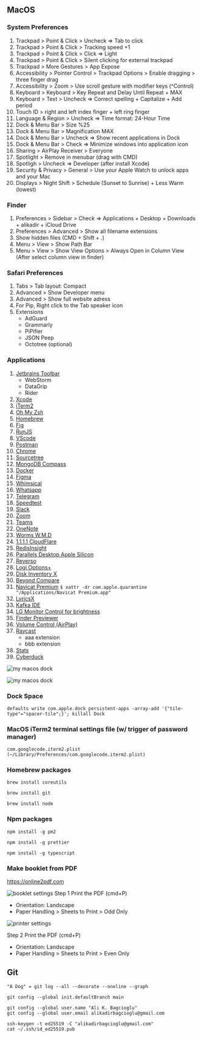
## MacOS

### System Preferences 

1. Trackpad > Point & Click > Uncheck => Tab to click 
2. Trackpad > Point & Click > Tracking speed +1
3. Trackpad > Point & Click > Click => Light
4. Trackpad > Point & Click > Silent clicking for external trackpad
7. Trackpad > More Gestures > App Expose
8. Accessibility > Pointer Control > Trackpad Options > Enable dragging > three finger drag
9. Accessibility > Zoom > Use scroll gesture with modifier keys (^Control)
10. Keyboard > Keyboard > Key Repeat and Delay Until Repeat + MAX
11. Keyboard > Text > Uncheck => Correct spelling + Capitalize + Add period
12. Touch ID > right and left index finger + left ring finger
13. Language & Region > Uncheck => Time format: 24-Hour Time
14. Dock & Menu Bar > Size %25 
15. Dock & Menu Bar > Magnification MAX
16. Dock & Menu Bar > Uncheck => Show recent applications in Dock
17. Dock & Menu Bar > Check => Minimize windows into application icon
18. Sharing > AirPlay Receiver > Everyone
19. Spotlight > Remove in menubar (drag with CMD)
20. Spotligh > Uncheck => Developer (after install Xcode)
21. Security & Privacy > General > Use your Apple Watch to unlock apps and your Mac
22. Displays > Night Shift > Schedule (Sunset to Sunrise) + Less Warm (lowest)

### Finder

1. Preferences > Sidebar > Check => Applications + Desktop + Downloads + alikadir + iCloud Drive
2. Preferences > Advanced > Show all filename extensions
3. Show hidden files (CMD + Shift + .)
4. Menu > View > Show Path Bar
5. Menu > View > Show View Options > Always Open in Column View (After select column view in finder)

### Safari Preferences

1. Tabs > Tab layout: Compact
2. Advanced > Show Developer menu
3. Advanced > Show full website adress
4. For Pip, Right click to the Tab speaker icon 
5. Extensions 
   - AdGuard
   - Grammarly
   - PiPifier
   - JSON Peep
   - Octotree (optional)

### Applications

1. [Jetbrains Toolbar](https://www.jetbrains.com/toolbox-app/)
   - WebStorm
   - DataGrip
   - Rider
3. [Xcode](https://apps.apple.com/tr/app/xcode/id497799835)
4. [iTerm2](https://iterm2.com/downloads.html)
5. [Oh My Zsh](https://ohmyz.sh/#install)
6. [Homebrew](https://brew.sh/index_tr)
8. [Fig](https://fig.io)
10. [RunJS](https://runjs.app/#platforms)
11. [VScode](https://code.visualstudio.com/Download)
12. [Postman](https://www.postman.com/downloads)
13. [Chrome](https://www.google.com/intl/tr_tr/chrome)
14. [Sourcetree](https://www.sourcetreeapp.com)
15. [MongoDB Compass](https://www.mongodb.com/try/download/compass)
16. [Docker](https://www.docker.com/get-started)
17. [Figma](https://www.figma.com/downloads)
18. [Whimsical](https://whimsical.com)
19. [Whatsapp](https://apps.apple.com/tr/app/whatsapp-desktop/id1147396723)
20. [Telegram](https://apps.apple.com/tr/app/telegram/id747648890)
21. [Speedtest](https://apps.apple.com/tr/app/speedtest-by-ookla/id1153157709)
22. [Slack](https://apps.apple.com/tr/app/slack-for-desktop/id803453959)
23. [Zoom](https://zoom.us/download#client_4meeting)
24. [Teams](https://www.microsoft.com/tr-tr/microsoft-teams/download-app#desktopAppDownloadregion)
25. [OneNote](https://apps.apple.com/tr/app/microsoft-onenote/id784801555)
26. [Worms W.M.D](https://nmac.to/site/worms-w-m-d)
27. [1.1.1.1 CloudFlare](https://1.1.1.1)
28. [RedisInsight](https://redis.com/redis-enterprise/redis-insight)
29. [Parallels Desktop Apple Silicon](https://nmac.to/site/parallels-desktop)
30. [Reverso](https://context.reverso.net/translation/windows-mac-app)
31. [Logi Options+](https://www.logitech.com/en-us/software/logi-options-plus.html)
32. [Disk Inventory X](https://www.derlien.com)
33. [Beyond Compare](https://www.scootersoftware.com/download.php)
34. [Navicat Premium](https://nmac.to/navicat-premium) ```$ xattr -dr com.apple.quarantine "/Applications/Navicat Premium.app"```
35. [LyricsX](https://github.com/ddddxxx/LyricsX)
36. [Kafka IDE](https://kafkaide.com)
37. [LG Monitor Control for brightness](https://github.com/MonitorControl/MonitorControl)
38. [Finder Previewer](https://github.com/whomwah/qlstephen)
39. [Volume Control (AirPlay)](https://github.com/alberti42/Volume-Control)
40. [Raycast](https://www.raycast.com)
    - aaa extension
    - bbb extension
41. [Stats](https://github.com/exelban/stats)
42. [Cyberduck](https://cyberduck.io/download/)
      


![my macos dock](https://raw.githubusercontent.com/alikadir/configs/main/dock.png)

![my macos dock](https://raw.githubusercontent.com/alikadir/configs/main/iterm_classic_1984_mac.png)

### Dock Space
```
defaults write com.apple.dock persistent-apps -array-add '{"tile-type"="spacer-tile";}'; killall Dock
```

### MacOS iTerm2 terminal settings file (w/ trigger of password manager)
```
com.googlecode.iterm2.plist (~/Library/Preferences/com.googlecode.iterm2.plist)
```

### Homebrew packages
```
brew install coreutils
```
```
brew install git
```
```
brew install node
```

### Npm packages
```
npm install -g pm2
```
```
npm install -g prettier
```
```
npm install -g typescript
```


### Make booklet from PDF
https://online2pdf.com

![booklet settings](https://raw.githubusercontent.com/alikadir/configs/main/pdf-booklet.png?)
Step 1 Print the PDF (cmd+P)
- Orientation: Landscape
- Paper Handling > Sheets to Print > Odd Only

![printer settings](https://raw.githubusercontent.com/alikadir/configs/main/printer-booklet.jpeg)

Step 2 Print the PDF (cmd+P)
- Orientation: Landscape
- Paper Handling > Sheets to Print > Even Only


## Git
```
"A Dog" = git log --all --decorate --oneline --graph
```
```
git config --global init.defaultBranch main
```
```
git config --global user.name "Ali K. Bagcioglu"
git config --global user.email alikadirbagcioglu@gmail.com
```
```
ssh-keygen -t ed25519 -C "alikadirbagcioglu@gmail.com"
cat ~/.ssh/id_ed25519.pub 
```


